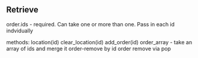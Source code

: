 ## Retrieve

order.ids - required. Can take one or more than one. Pass in each id indvidually

methods:
location(id)
clear_location(id)
add_order(id)
order_array - take an array of ids and merge it
order-remove by id
order remove via pop
